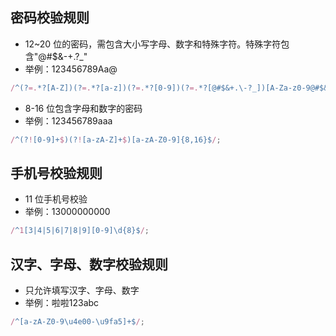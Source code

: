 ## 密码校验规则

- 12~20 位的密码，需包含大小写字母、数字和特殊字符。特殊字符包含"@#$&-+.?\_"
- 举例：123456789Aa@

```js
/^(?=.*?[A-Z])(?=.*?[a-z])(?=.*?[0-9])(?=.*?[@#$&+.\-?_])[A-Za-z0-9@#$&+.\-?_]{12,20}$/;
```

- 8-16 位包含字母和数字的密码
- 举例：123456789aaa

```js
/^(?![0-9]+$)(?![a-zA-Z]+$)[a-zA-Z0-9]{8,16}$/;
```

## 手机号校验规则

- 11 位手机号校验
- 举例：13000000000

```js
/^1[3|4|5|6|7|8|9][0-9]\d{8}$/;
```

## 汉字、字母、数字校验规则

- 只允许填写汉字、字母、数字
- 举例：啦啦123abc

```js
/^[a-zA-Z0-9\u4e00-\u9fa5]+$/;
```
